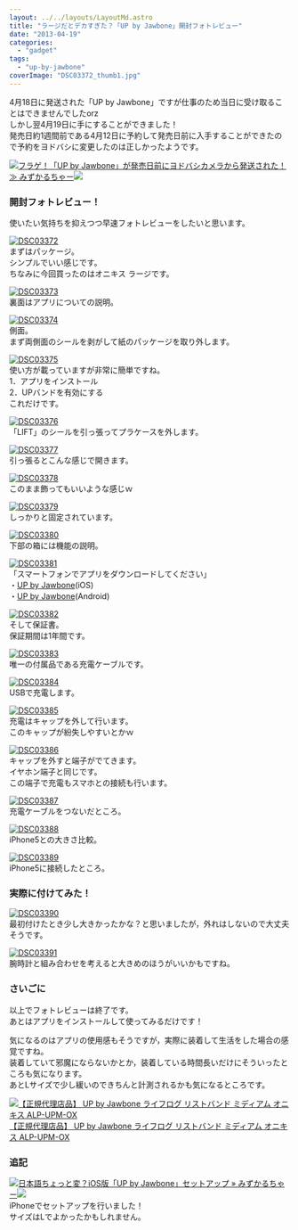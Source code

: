 ```yaml
---
layout: ../../layouts/LayoutMd.astro
title: "ラージだとデカすぎた？「UP by Jawbone」開封フォトレビュー"
date: "2013-04-19"
categories: 
  - "gadget"
tags: 
  - "up-by-jawbone"
coverImage: "DSC03372_thumb1.jpg"
---
```


4月18日に発送された「UP by Jawbone」ですが仕事のため当日に受け取ることはできませんでしたorz  
しかし翌4月19日に手にすることができました！  
発売日約1週間前である4月12日に予約して発売日前に入手することができたので予約をヨドバシに変更したのは正しかったようです。

[![](http://capture.heartrails.com/150x130/shadow?//mizuka123.net/3341/)](//mizuka123.net/3341/)[フラゲ！「UP by Jawbone」が発売日前にヨドバシカメラから発送された！ ≫ みずかるちゃー](//mizuka123.net/3341/)[![](http://b.hatena.ne.jp/entry/image///mizuka123.net/3341/)](http://b.hatena.ne.jp/entry///mizuka123.net/3341/)

### 開封フォトレビュー！

使いたい気持ちを抑えつつ早速フォトレビューをしたいと思います。

[![DSC03372](images/DSC03372_thumb.jpg "DSC03372")](//mizuka123.net/wp-content/uploads/2013/04/DSC03372.jpg)  
まずはパッケージ。  
シンプルでいい感じです。  
ちなみに今回買ったのはオニキス ラージです。

[![DSC03373](images/DSC03373_thumb.jpg "DSC03373")](//mizuka123.net/wp-content/uploads/2013/04/DSC03373.jpg)  
裏面はアプリについての説明。

[![DSC03374](images/DSC03374_thumb.jpg "DSC03374")](//mizuka123.net/wp-content/uploads/2013/04/DSC03374.jpg)  
側面。  
まず両側面のシールを剥がして紙のパッケージを取り外します。

[![DSC03375](images/DSC03375_thumb.jpg "DSC03375")](//mizuka123.net/wp-content/uploads/2013/04/DSC03375.jpg)  
使い方が載っていますが非常に簡単ですね。  
1．アプリをインストール  
2．UPバンドを有効にする  
これだけです。

[![DSC03376](images/DSC03376_thumb.jpg "DSC03376")](//mizuka123.net/wp-content/uploads/2013/04/DSC03376.jpg)  
「LIFT」のシールを引っ張ってプラケースを外します。

[![DSC03377](images/DSC03377_thumb.jpg "DSC03377")](//mizuka123.net/wp-content/uploads/2013/04/DSC03377.jpg)  
引っ張るとこんな感じで開きます。

[![DSC03378](images/DSC03378_thumb.jpg "DSC03378")](//mizuka123.net/wp-content/uploads/2013/04/DSC03378.jpg)  
このまま飾ってもいいような感じｗ

[![DSC03379](images/DSC03379_thumb.jpg "DSC03379")](//mizuka123.net/wp-content/uploads/2013/04/DSC03379.jpg)  
しっかりと固定されています。

[![DSC03380](images/DSC03380_thumb.jpg "DSC03380")](//mizuka123.net/wp-content/uploads/2013/04/DSC03380.jpg)  
下部の箱には機能の説明。

[![DSC03381](images/DSC03381_thumb.jpg "DSC03381")](//mizuka123.net/wp-content/uploads/2013/04/DSC03381.jpg)  
「スマートフォンでアプリをダウンロードしてください」  
・[UP by Jawbone](https://itunes.apple.com/us/app/up-by-jawbone/id461125277?mt=8)(iOS)  
・[UP by Jawbone](https://play.google.com/store/apps/details?id=com.jawbone.up&hl=ja)(Android)

[![DSC03382](images/DSC03382_thumb.jpg "DSC03382")](//mizuka123.net/wp-content/uploads/2013/04/DSC03382.jpg)  
そして保証書。  
保証期間は1年間です。

[![DSC03383](images/DSC03383_thumb.jpg "DSC03383")](//mizuka123.net/wp-content/uploads/2013/04/DSC03383.jpg)  
唯一の付属品である充電ケーブルです。

[![DSC03384](images/DSC03384_thumb.jpg "DSC03384")](//mizuka123.net/wp-content/uploads/2013/04/DSC03384.jpg)  
USBで充電します。

[![DSC03385](images/DSC03385_thumb.jpg "DSC03385")](//mizuka123.net/wp-content/uploads/2013/04/DSC03385.jpg)  
充電はキャップを外して行います。  
このキャップが紛失しやすいとかｗ

[![DSC03386](images/DSC03386_thumb.jpg "DSC03386")](//mizuka123.net/wp-content/uploads/2013/04/DSC03386.jpg)  
キャップを外すと端子がでてきます。  
イヤホン端子と同じです。  
この端子で充電もスマホとの接続も行います。

[![DSC03387](images/DSC03387_thumb.jpg "DSC03387")](//mizuka123.net/wp-content/uploads/2013/04/DSC03387.jpg)  
充電ケーブルをつないだところ。

[![DSC03388](images/DSC03388_thumb.jpg "DSC03388")](//mizuka123.net/wp-content/uploads/2013/04/DSC03388.jpg)  
iPhone5との大きさ比較。

[![DSC03389](images/DSC03389_thumb.jpg "DSC03389")](//mizuka123.net/wp-content/uploads/2013/04/DSC03389.jpg)  
iPhone5に接続したところ。

### 実際に付けてみた！

[![DSC03390](images/DSC03390_thumb.jpg "DSC03390")](//mizuka123.net/wp-content/uploads/2013/04/DSC03390.jpg)  
最初付けたとき少し大きかったかな？と思いましたが，外れはしないので大丈夫そうです。

[![DSC03391](images/DSC03391_thumb.jpg "DSC03391")](//mizuka123.net/wp-content/uploads/2013/04/DSC03391.jpg)  
腕時計と組み合わせを考えると大きめのほうがいいかもですね。

### さいごに

以上でフォトレビューは終了です。  
あとはアプリをインストールして使ってみるだけです！

気になるのはアプリの使用感もそうですが，実際に装着して生活をした場合の感覚ですね。  
装着していて邪魔にならないかとか，装着している時間長いだけにそういったところも気になります。  
あとLサイズで少し緩いのできちんと計測されるかも気になるところです。

[![【正規代理店品】 UP by Jawbone ライフログ リストバンド ミディアム オニキス ALP-UPM-OX](images/41nslP9cGeL._SL160_.jpg)  
【正規代理店品】 UP by Jawbone ライフログ リストバンド ミディアム オニキス ALP-UPM-OX  
](https://www.amazon.co.jp/exec/obidos/ASIN/B00C6QW8I8/mizuka123-22/ref=nosim)

### 追記

[![](http://capture.heartrails.com/150x130/shadow?//mizuka123.net/3433/)](//mizuka123.net/3433/)[日本語ちょっと変？iOS版「UP by Jawbone」セットアップ » みずかるちゃー](//mizuka123.net/3433/)[![](http://b.hatena.ne.jp/entry/image///mizuka123.net/3433/)](http://b.hatena.ne.jp/entry///mizuka123.net/3433/)  
iPhoneでセットアップを行いました！  
サイズはLでよかったかもしれません。
